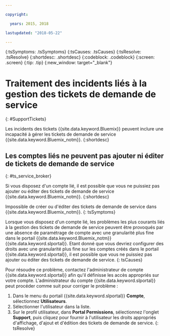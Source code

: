 ```yaml
---

copyright:

  years: 2015, 2018

lastupdated: "2018-05-22"

---
```



{:tsSymptoms: .tsSymptoms}
{:tsCauses: .tsCauses}
{:tsResolve: .tsResolve}
{:shortdesc: .shortdesc}
{:codeblock: .codeblock}
{:screen: .screen}
{:tip: .tip}
{:new_window: target="_blank"}


# Traitement des incidents liés à la gestion des tickets de demande de service
{: #SupportTickets}

Les incidents des tickets {{site.data.keyword.Bluemix}} peuvent inclure une incapacité à gérer les tickets de demande de service {{site.data.keyword.Bluemix_notm}}.
{:shortdesc}

## Les comptes liés ne peuvent pas ajouter ni éditer de tickets de demande de service
{: #ts_service_broker}

Si vous disposez d'un compte lié, il est possible que vous ne puissiez pas ajouter ou éditer des tickets de demande de service {{site.data.keyword.Bluemix_notm}}.
{:shortdesc}

Impossible de créer ou d'éditer des tickets de demande de service dans {{site.data.keyword.Bluemix_notm}}.
{: tsSymptoms}

Lorsque vous disposez d'un compte lié, les problèmes les plus courants liés à la gestion des tickets de demande de service peuvent être provoqués par une absence de paramétrage de compte avec une granularité plus fine dans le portail {{site.data.keyword.Bluemix_notm}} {{site.data.keyword.slportal}}. Etant donné que vous devriez configurer des droits avec une granularité plus fine sur les comptes créés dans le portail {{site.data.keyword.slportal}}, il est possible que vous ne puissiez pas ajouter ou éditer des tickets de demande de service.
{: tsCauses}

Pour résoudre ce problème, contactez l'administrateur de compte {{site.data.keyword.slportal}} afin qu'il définisse les accès appropriés sur votre compte. L'administrateur du compte {{site.data.keyword.slportal}} peut procéder comme suit pour corriger le problème :

1. Dans le menu du portail {{site.data.keyword.slportal}} **Compte**, sélectionnez **Utilisateurs**.
2. Sélectionner l'utilisateur dans la liste.
3. Sur le profil utilisateur, dans **Portal Permissions**, sélectionnez l'onglet **Support**, puis cliquez pour fournir à l'utilisateur les droits appropriés d'affichage, d'ajout et d'édition des tickets de demande de service.
{: tsResolve}
